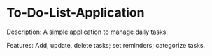 # To-Do-List-Application

Description: A simple application to manage daily tasks.

Features: Add, update, delete tasks; set reminders; categorize tasks.
